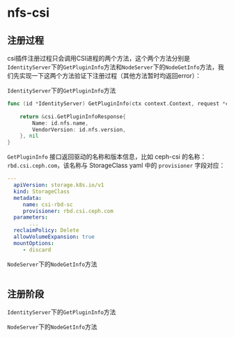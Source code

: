 # nfs-csi

## 注册过程

csi插件注册过程只会调用CSI进程的两个方法，这个两个方法分别是`IdentityServer`下的`GetPluginInfo`方法和`NodeServer`下的`NodeGetInfo`方法，我们先实现一下这两个方法验证下注册过程（其他方法暂时均返回error）：

`IdentityServer`下的`GetPluginInfo`方法

```go
func (id *IdentityServer) GetPluginInfo(ctx context.Context, request *csi.GetPluginInfoRequest) (*csi.GetPluginInfoResponse, error) {
    
	return &csi.GetPluginInfoResponse{
		Name: id.nfs.name,
		VendorVersion: id.nfs.version,
	}, nil
}
```

`GetPluginInfo` 接口返回驱动的名称和版本信息，比如 ceph-csi 的名称：`rbd.csi.ceph.com`，该名称与 StorageClass yaml 中的 `provisioner` 字段对应：

```yaml
---
  apiVersion: storage.k8s.io/v1
  kind: StorageClass
  metadata:
     name: csi-rbd-sc
     provisioner: rbd.csi.ceph.com
  parameters:
       ...
  reclaimPolicy: Delete
  allowVolumeExpansion: true
  mountOptions:
     - discard
```





`NodeServer`下的`NodeGetInfo`方法

```
```





## 注册阶段

`IdentityServer`下的`GetPluginInfo`方法

`NodeServer`下的`NodeGetInfo`方法